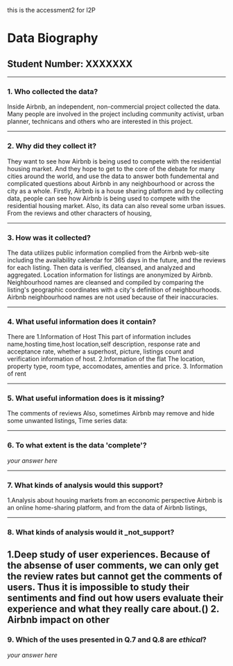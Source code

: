 this is the accessment2 for I2P
# Data Biography

## Student Number: XXXXXXX

---

### 1. Who collected the data?

Inside Airbnb, an independent, non-commercial project collected the data. Many people are involved in the project including community activist, urban planner, technicans and others who are interested in this project.

---

### 2. Why did they collect it?

They want to see how Airbnb is being used to compete with the residential housing market. And they hope to get to the core of the debate for many cities around the world, and use the data to answer both fundemental and complicated questions about Airbnb in any neighbourhood or across the city as a whole.
Firstly, Airbnb is a house sharing platform and by collecting data, people can see how Airbnb is being used to compete with the residential housing market.
Also, its data can also reveal some urban issues. From the reviews and other characters of housing, 

---

### 3. How was it collected?

The data utilizes public information complied from the Airbnb web-site including the availability calendar for 365 days in the future, and the reviews for each listing.
Then data is verified, cleansed, and analyzed and aggregated. 
Location information for listings are anonymized by Airbnb. 
Neighbourhood names are cleansed and compiled by comparing the listing's geographic coordinates with a city's definition of neighbourhoods. Airbnb neighbourhood names are not used because of their inaccuracies.

---

### 4. What useful information does it contain?

There are 
1.Information of Host
This part of information includes name,hosting time,host location,self description, response rate and acceptance rate, whether a superhost, picture, listings count and verification information of host. 
2.Information of the flat
The location, property type, room type, accomodates, amenties and price.
3. Information of rent




---

### 5. What useful information does is it missing?

The comments of reviews
Also, sometimes Airbnb may remove and hide some unwanted listings, 
Time series data:

---

### 6. To what extent is the data 'complete'?

_your answer here_

---

### 7. What kinds of analysis would this support?

1.Analysis about housing markets from an ecconomic perspective
Airbnb is an online home-sharing platform, and from the data of Airbnb listings, 

---

### 8. What kinds of analysis would it _not_support?

1.Deep study of user experiences. Because of the absense of user comments, we can only get the review rates but cannot get the comments of users. Thus it is impossible to study their sentiments and find out how users evaluate their experience and what they really care about.()
2. Airbnb impact on other
---

### 9. Which of the uses presented in Q.7 and Q.8 are _ethical_?

_your answer here_



